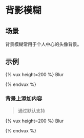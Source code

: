 # 背影模糊

## 场景

背景模糊常用于个人中心的头像背景。

## 示例

{% vux height=200 %}
<components>Blur</components>
<style></style>
<template>
<blur :blur-amount=40 url="https://o3e85j0cv.qnssl.com/tulips-1083572__340.jpg"></blur>
</template>
{% endvux %}

### 背景上添加内容

> 通过默认<slot>支持

{% vux height=200 %}
<components>Blur</components>

<template>
<blur :blur-amount=40 url="https://o3e85j0cv.qnssl.com/tulips-1083572__340.jpg">
  <p class="center">
    <img src="https://o3e85j0cv.qnssl.com/tulips-1083572__340.jpg">
  </p>
</blur>
</template>

<style>
.center {
  text-align: center;
  padding-top: 20px;
  color: #fff;
  font-size: 18px;
}
.center img {
  width: 100px;
  height: 100px;
  border-radius: 50%;
  border: 4px solid #ececec;
}
</style>
{% endvux %}

